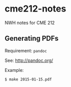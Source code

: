 # cme212-notes

NWH notes for CME 212

## Generating PDFs

Requirement: `pandoc`

See: <http://pandoc.org/>

Example:

```
$ make 2015-01-15.pdf
```
